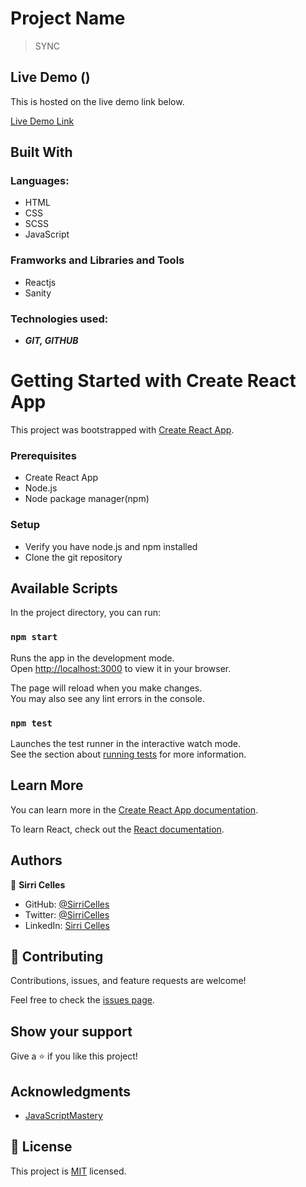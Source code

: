 # Project Name
> SYNC

## Live Demo ()

This is hosted on the live demo link below.

[Live Demo Link](https://)
## Built With

### Languages:
- HTML
- CSS
- SCSS
- JavaScript
###  Framworks and Libraries and Tools
- Reactjs
- Sanity
### Technologies used:
-  _**GIT, GITHUB**_

# Getting Started with Create React App

This project was bootstrapped with [Create React App](https://github.com/facebook/create-react-app).

### Prerequisites
- Create React App
- Node.js
- Node package manager(npm)

### Setup
- Verify you have node.js and npm installed
- Clone the git repository

## Available Scripts

In the project directory, you can run:
### `npm start`

Runs the app in the development mode.\
Open [http://localhost:3000](http://localhost:3000) to view it in your browser.

The page will reload when you make changes.\
You may also see any lint errors in the console.

### `npm test`

Launches the test runner in the interactive watch mode.\
See the section about [running tests](https://facebook.github.io/create-react-app/docs/running-tests) for more information.

## Learn More

You can learn more in the [Create React App documentation](https://facebook.github.io/create-react-app/docs/getting-started).

To learn React, check out the [React documentation](https://reactjs.org/).

## Authors

👤 **Sirri Celles**

- GitHub: [@SirriCelles](https://github.com/SirriCelles)
- Twitter: [@SirriCelles](https://twitter.com/SirriCelles?t=fZl0blItFUQDC5vozH47nA&s=09)
- LinkedIn: [Sirri Celles](https://www.linkedin.com/in/sirricelles)
## 🤝 Contributing

Contributions, issues, and feature requests are welcome!

Feel free to check the [issues page](https://github.com/SirriCelles/crown-clothing/issues).

## Show your support

Give a ⭐️ if you like this project!

## Acknowledgments

- [JavaScriptMastery](https://github.com/adrianhajdin)

## 📝 License

This project is [MIT](https://github.com/git/git-scm.com/blob/main/MIT-LICENSE.txt) licensed.



